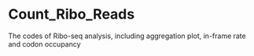 # Count_Ribo_Reads
The codes of Ribo-seq analysis, including aggregation plot, in-frame rate and codon occupancy
